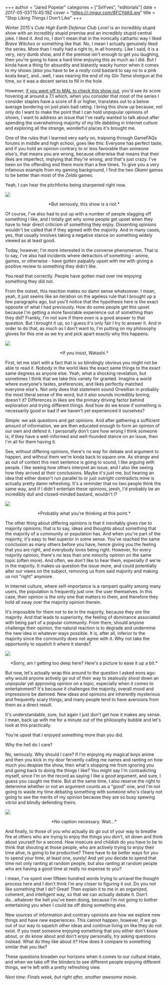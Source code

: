 +++
author = "Jared Popelar"
categories = ["SnYves", "editorials"]
date = 2017-05-03T15:45:19Z
cover = "https://i.imgur.com/8FCYdAS.jpg"
title = "Stop Liking Things I Don't Like"
+++


Winter 2015's *Cute High Earth Defense Club Love!* is an incredibly stupid show with an incredibly stupid premise and an incredibly stupid central joke. I liked it. And no, I don't mean that in the ironically cathartic way I liked *Brave Witches* or something like that. No, I mean I actually genuinely liked the series. More than I really had a right to, in all honesty. Like I said, it is a very, *very* dumb show, and if the premise isn't enough to get you laughing, then you're going to have a hard time enjoying this as much as I did. But I kinda have a thing for absurdity and blatantly wacky humor when it comes to my shows (also you have to be a *really* cold bastard to say no to a pink koala bear), and...well, I was nearing the end of my *Gin Tama* shotgun at the time, so it was a decent series to fill in the hole.

However, [if you went off to MAL to check this show out](https://myanimelist.net/anime/27727/Binan_Koukou_Chikyuu_Bouei-bu_LOVE), you'd see its score hovering at around a 7.1 which, when you consider that most of the series I consider staples have a score of 8 or higher, translates out to a below average bordering on just plain bad rating. I bring this show up because, not only do I want to make the point that I can hold unpopular opinions of shows, I want to address an issue that I've really wanted to talk about after spending the overwhelming majority of my life dabbling in Internet culture and exploring all the strange, wonderful places it's brought me.

One of the rules that I learned very early on, traipsing through GameFAQs forums in middle and high school, goes like this: Everyone has perfect taste, and if you hold an opinion contrary to or less favorable than someone else's, that means you are wrong, because otherwise that means that their likes are imperfect, implying that *they're* wrong, and that's just crazy. I've been on the offending end there more than a few times. To give you a very infamous example from my gaming background, I find the two *Okami* games to be better than most of the *Zelda* games. 

Yeah, I can hear the pitchforks being sharpened right now.

![](https://i.imgur.com/rGyZxLw.jpg)
<center>*But seriously, this show is a riot.*</center>

Of course, I've also had to put up with a number of people slagging off something I like, and I totally get why some people get upset when they have to hear direct criticism of something they enjoy. Dissenting opinions wouldn't be called that if they agreed with the majority. And in many cases, yes, that usually involves taking a negative stance on something widely viewed as at least good.

Today, however, I'm more interested in the converse phenomenon. That is to say, I've also had incidents where detractors of something - anime, games, or otherwise - have gotten palpably upset with me with giving a positive review to something they didn't like.

You read that correctly. People have gotten mad over me enjoying something they did not.

From the outset, this reaction makes no damn sense whatsoever. I mean, yeah, it just seems like an iteration on the ageless rule that I brought up a few paragraphs ago, but you'll notice that the hypothesis here is the exact opposite of what I had previously. How do some people get this upset because I'm getting a more favorable experience out of something than they did? Frankly, I'm not sure if there even is a good answer to that question. But I brought it up, so I guess it's only fair I try to answer it. And in order to do that, as much as I don't want to, I'm putting on my philosophy gloves for this one as we try and pick apart exactly why this happens.

![](https://i.imgur.com/qPNZgPz.jpg)
<center>*If you insist, Watashi.*</center>

First, let me start with a fact that is so blindingly obvious you might not be able to read it. Nobody in the world likes the exact same things to the exact same degrees as anyone else. Yeah, what a shocking revelation, but sometimes I think that we take this variety for granted. Imagine a world where everyone's tastes, preferences, and likes perfectly matched everyone else's. Not only does that statement sound Orwellian in probably the most literal sense of the word, but it also sounds incredibly boring, doesn't it? Differences in likes are the primary driving factor behind exploration and trying different things. And how do we know if something is necessarily good or bad if we haven't yet experienced it ourselves? 

Simple: we ask questions and get opinions. And after gathering a sufficient amount of information, we are then educated enough to form an opinion of our own and defend it. I personally don't care how wrong I think someone is; if they have a well-informed and well-founded stance on an issue, then I'm all for them having it. 

See, without differing opinions, there's no way for debate and argument to happen, and without them we're kinda back to square one. As strange and as out of context this next sentence is going to sound, I like arguing with people. I like seeing how others interpret an issue, and I also like seeing how they arrived at their conclusions. Maybe it's just me, but hearing an idea that either doesn't run parallel to or just outright contradicts mine is actually pretty damn refreshing. It's a reminder that no two people think the same way, and if I didn't entertain these opinions, jeesh, I'd probably be an incredibly dull and closed-minded bastard, wouldn't I?

![](https://i.imgur.com/cdr9ZUu.jpg)
<center>*Probably what you're thinking at this point.*</center>

The other thing about differing opinions is that it inevitably gives rise to majority opinions; that is to say, ideas and thoughts about something that the majority of a community or population has. And when you're part of the majority, it's easy to feel superior in some sense. You've reached the same conclusion as many others before you have, hence giving you the feeling that you are right, and everybody loves being right. However, for every majority opinion, there's no less than one minority opinion on the same topic (often more). And often, we don't like to hear them, especially if we're in the majority. It makes us question the issue more, and could potentially alter our views on the subject, removing us from said majority and making us not "right" anymore.

In Internet culture, where self-importance is a rampant quality among many users, the population is frequently just one: the user themselves. In this case, their opinion is the only one that matters to them, and therefore they hold all sway over the majority opinion therein. 

It's impossible for them not to be in the majority, because they *are* the majority. And that leads to superiority, the feeling of dominance associated with being part of a popular community. From there, should anyone challenge their opinion, the natural reaction is to degrade and undermine the new idea in whatever ways possible. It is, after all, inferior to the majority since the community does not agree with it. Why not take the opportunity to squelch it where it stands?

![](https://i.imgur.com/gcsoll2.jpg)
<center>*Sorry, am I getting too deep here? Here's a picture to ease it up a bit.*</center>

But now, let's actually wrap this around to the question I asked eons ago: why would anyone actively go out of their way to zealously shoot down an unpopular yet approving opinion on a topic, especially when it comes to entertainment? It's because it challenges the majority, overall mood and impressions be damned. New ideas and opinions are inherently mysterious and frequently scary things, and many people tend to have aversions from them as a direct result.

It's understandable, sure, but again I just don't get how it makes any sense. I mean, back up with me for a minute out of the philosophy bubble and let's look at this practically. 

You're upset that I enjoyed something more than you did. 

Why the hell do I care?

No, seriously. Why should I care? If I'm enjoying my magical boys anime and then you kick in my door fervently calling me names and ranting on how much you despise the show, then what's stopping me from ignoring you and going back to doing the things I like? You might say I'm contradicting myself, since I'm on the record as saying I like a good argument, and sure, I guess you caught me there. But at the same time, I also reserve the right to determine whether or not an argument counts as a "good" one, and I'm not going to waste my time debating something with someone who's clearly not going to see the merits of my opinion because they are so busy spewing vitriol and blindly defending theirs.

![](https://i.imgur.com/k8eGOKp.jpg)
<center>*No caption necessary. Wait...*</center>

And finally, to those of you who actually do go out of your way to breathe fire at others who are trying to enjoy the things you don't, sit down and think about yourself for a second. How insecure and childish do you have to be to think that shouting at those people, who are actively trying to enjoy their time alive, is going to be productive? There have to be better ways for you to spend your time, at least one, surely! And yet you decide to spend that time not only ranting at random people, but also ranting at random people who are having a good time at really no expense to you?

I mean, I've spent over fifteen hundred words trying to unravel the thought process here and I don't think I'm any closer to figuring it out. Do you not like something that I do? Great! Then explain it to me in an organized, coherent, and intelligent way, so that we can actually debate it. Don't do...whatever the hell you've been doing, because I'm not going to bother entertaining you when I could be off doing something else.

New sources of information and contrary opinions are how we explore new things and have new experiences. This cannot happen, however, if we go out of our way to squelch other ideas and continue living on like they do not exist. If you meet someone enjoying something that you either don't know about, or do know about and don't enjoy personally, try asking questions instead. What do they like about it? How does it compare to something similar that you like? 

These questions broaden our horizons when it comes to our cultural intake, and when we take off the blinders to see different people enjoying different things, we're left with a pretty refreshing view.

*Next time: Finals week, but right after, another awesome movie.*

